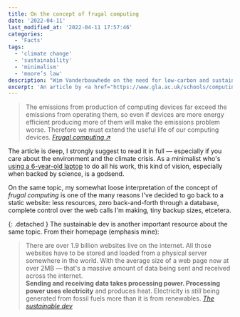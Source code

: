 ```yaml
---
title: On the concept of frugal computing
date: '2022-04-11'
last_modified_at: '2022-04-11 17:57:46'
categories: 
  - 'Facts'
tags:
  - 'climate change'
  - 'sustainability'
  - 'minimalism'
  - 'moore’s law'
description: "Wim Vanderbauwhede on the need for low-carbon and sustainable computing and the path towards zero-carbon computing."
excerpt: 'An article by <a href="https://www.gla.ac.uk/schools/computing/staff/wimvanderbauwhede/#/biography">Wim Vanderbauwhede</a>, Professor in Computing Science and a Reader at the University of Glasgow, on the need for low-carbon and sustainable computing, along with a vision towards zero-carbon computing.'
---
```

> The emissions from production of computing devices far exceed the emissions from operating them, so even if devices are more energy efficient producing more of them will make the emissions problem worse. Therefore we must extend the useful life of our computing devices.
> <cite>[Frugal computing ↗︎](https://wimvanderbauwhede.github.io/articles/frugal-computing/)</cite>

The article is deep, I strongly suggest to read it in full — especially if you care about the environment and the climate crisis. As a minimalist who's [using a 6-year-old laptop](http://localhost:4000/uses/#workstation) to do all his work, this kind of vision, especially when backed by science, is a godsend.

On the same topic, my somewhat loose interpretation of the concept of _frugal computing_ is one of the many reasons I've decided to go back to a static website: less resources, zero back-and-forth through a database, complete control over the web calls I'm making, tiny backup sizes, etcetera.

{: .detached }
The sustainable dev is another important resource about the same topic. From their homepage (emphasis mine):

> There are over 1.9 billion websites live on the internet. All those websites have to be stored and loaded from a physical server somewhere in the world. With the average size of a web page now at over 2MB — that's a massive amount of data being sent and received across the internet.<br>
> **Sending and receiving data takes processing power. Processing power uses electricity** and produces heat. Electricity is _still_ being generated from fossil fuels more than it is from renewables.
> <cite>[The sustainable dev](https://the-sustainable.dev/)</cite>